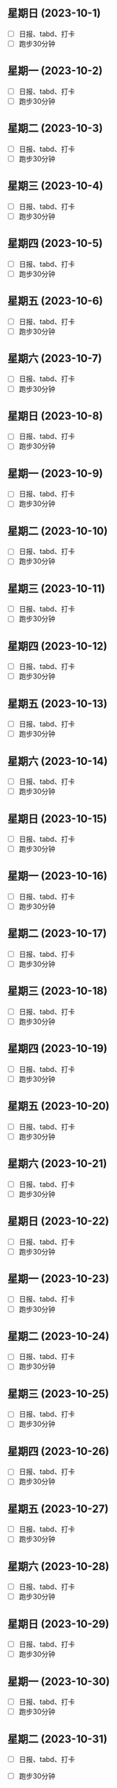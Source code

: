 
## 星期日 (2023-10-1) 

- [ ] 日报、tabd、打卡
- [ ] 跑步30分钟
        
## 星期一 (2023-10-2) 

- [ ] 日报、tabd、打卡
- [ ] 跑步30分钟
        
## 星期二 (2023-10-3) 

- [ ] 日报、tabd、打卡
- [ ] 跑步30分钟
        
## 星期三 (2023-10-4) 

- [ ] 日报、tabd、打卡
- [ ] 跑步30分钟
        
## 星期四 (2023-10-5) 

- [ ] 日报、tabd、打卡
- [ ] 跑步30分钟
        
## 星期五 (2023-10-6) 

- [ ] 日报、tabd、打卡
- [ ] 跑步30分钟
        
## 星期六 (2023-10-7) 

- [ ] 日报、tabd、打卡
- [ ] 跑步30分钟
        
## 星期日 (2023-10-8) 

- [ ] 日报、tabd、打卡
- [ ] 跑步30分钟
        
## 星期一 (2023-10-9) 

- [ ] 日报、tabd、打卡
- [ ] 跑步30分钟
        
## 星期二 (2023-10-10) 

- [ ] 日报、tabd、打卡
- [ ] 跑步30分钟
        
## 星期三 (2023-10-11) 

- [ ] 日报、tabd、打卡
- [ ] 跑步30分钟
        
## 星期四 (2023-10-12) 

- [ ] 日报、tabd、打卡
- [ ] 跑步30分钟
        
## 星期五 (2023-10-13) 

- [ ] 日报、tabd、打卡
- [ ] 跑步30分钟
        
## 星期六 (2023-10-14) 

- [ ] 日报、tabd、打卡
- [ ] 跑步30分钟
        
## 星期日 (2023-10-15) 

- [ ] 日报、tabd、打卡
- [ ] 跑步30分钟
        
## 星期一 (2023-10-16) 

- [ ] 日报、tabd、打卡
- [ ] 跑步30分钟
        
## 星期二 (2023-10-17) 

- [ ] 日报、tabd、打卡
- [ ] 跑步30分钟
        
## 星期三 (2023-10-18) 

- [ ] 日报、tabd、打卡
- [ ] 跑步30分钟
        
## 星期四 (2023-10-19) 

- [ ] 日报、tabd、打卡
- [ ] 跑步30分钟
        
## 星期五 (2023-10-20) 

- [ ] 日报、tabd、打卡
- [ ] 跑步30分钟
        
## 星期六 (2023-10-21) 

- [ ] 日报、tabd、打卡
- [ ] 跑步30分钟
        
## 星期日 (2023-10-22) 

- [ ] 日报、tabd、打卡
- [ ] 跑步30分钟
        
## 星期一 (2023-10-23) 

- [ ] 日报、tabd、打卡
- [ ] 跑步30分钟
        
## 星期二 (2023-10-24) 

- [ ] 日报、tabd、打卡
- [ ] 跑步30分钟
        
## 星期三 (2023-10-25) 

- [ ] 日报、tabd、打卡
- [ ] 跑步30分钟
        
## 星期四 (2023-10-26) 

- [ ] 日报、tabd、打卡
- [ ] 跑步30分钟
        
## 星期五 (2023-10-27) 

- [ ] 日报、tabd、打卡
- [ ] 跑步30分钟
        
## 星期六 (2023-10-28) 

- [ ] 日报、tabd、打卡
- [ ] 跑步30分钟
        
## 星期日 (2023-10-29) 

- [ ] 日报、tabd、打卡
- [ ] 跑步30分钟
        
## 星期一 (2023-10-30) 

- [ ] 日报、tabd、打卡
- [ ] 跑步30分钟
        
## 星期二 (2023-10-31) 

- [ ] 日报、tabd、打卡
- [ ] 跑步30分钟
        
